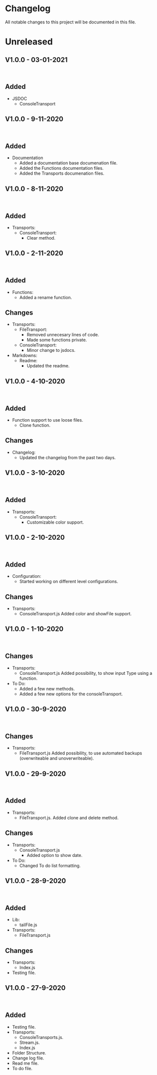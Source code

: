 # Changelog

All notable changes to this project will be documented in this file.

# Unreleased
## V1.0.0 - 03-01-2021

<br />

## Added
- JSDOC
  - ConsoleTransport

## V1.0.0 - 9-11-2020

<br />

## Added
- Documentation
	- Added a documentation base documenation file.
	- Added the Functions documentation files.
	- Added the Transports documenation files.

## V1.0.0 - 8-11-2020

<br />

## Added
- Transports:
	- ConsoleTransport:
		- Clear method.

## V1.0.0 - 2-11-2020

<br />

## Added
- Functions:
	- Added a rename function.	

## Changes
- Transports:
	- FileTransport:
		- Removed unnecesary lines of code.
		- Made some functions private.
	- ConsoleTransport:
		- Minor change to jsdocs.
- Markdowns:
	- Readme:
		- Updated the readme.

## V1.0.0 - 4-10-2020

<br />

## Added
- Function support to use loose files.
	- Clone function.

## Changes
- Changelog:
	- Updated the changelog from the past two days.

## V1.0.0 - 3-10-2020

<br />

## Added
- Transports:
	- ConsoleTransport:
		- Customizable color support.

## V1.0.0 - 2-10-2020

<br />

## Added
- Configuration:
	- Started working on different level configurations.

## Changes
- Transports:
	- ConsoleTransport.js Added color and showFile support.

## V1.0.0 - 1-10-2020

<br />

## Changes
- Transports:
	- ConsoleTransport.js Added possibility, to show input Type using a function.
- To Do:
	- Added a few new methods.
	- Added a few new options for the consoleTransport.


## V1.0.0 - 30-9-2020

<br />

## Changes
- Transports:
	- FileTransport.js Added possibility, to use automated backups (overwriteable and unoverwriteable).

## V1.0.0 - 29-9-2020

<br />

## Added
- Transports:
	- FileTransport.js. Added clone and delete method.

## Changes
- Transports:
	- ConsoleTransport.js
		- Added option to show date.
- To Do:
	- Changed To do list formatting.

## V1.0.0 - 28-9-2020

<br />

## Added
- Lib:
	- tailFile.js
- Transports:
	- FileTransport.js

## Changes
- Transports:
	- Index.js
- Testing file.

## V1.0.0 - 27-9-2020

<br />

## Added
- Testing file.
- Transports:
	- ConsoleTransports.js.
	- Stream.js.
	- Index.js
- Folder Structure.
- Change log file.
- Read me file.
- To do file.

<br />

